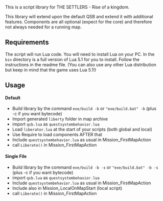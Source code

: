 This is a script library for THE SETTLERS - Rise of a kingdom.

This library will extend upon the default QSB and extend it with additional
features. Components are all optional (expect for the core) and therefore not
always needed for a running map.

## Requirements

The script will run Lua code. You will need to install Lua on your PC. In the 
`bin` directory is a full version of Lua 5.1 for you to install. Follow the
instructions in the readme file. 
(You can also use any other Lua distribution but keep in mind that the game
uses Lua 5.1!)

## Usage

#### Default

- Build library by the command `exe/build -b` or `"exe/build.bat" -b`
  (plus -c if you want bytecode)
- Import generated `liberty` folder in map archive
- import `qsb.lua` as `questsystembehavior.lua`
- Load `liberator.lua` at the start of your scripts
  (both global and local)
- Use Require to load components AFTER that
- Include `questsystembehavior.lua` as usual in Mission_FirstMapAction
- call `Liberate()` in Mission_FirstMapAction

#### Single File

- Build library by the command `exe/build -b -s` or `"exe/build.bat" -b -s`
  (plus -c if you want bytecode)
- import `qsb.lua` as `questsystembehavior.lua`
- Include `questsystembehavior.lua` as usual in Mission_FirstMapAction
- Include also in Mission_LocalOnMapStart (local script)
- call `Liberate()` in Mission_FirstMapAction